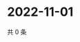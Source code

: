 # 2022-11-01

共 0 条

<!-- BEGIN WEIBO -->
<!-- 最后更新时间 Tue Nov 01 2022 03:14:18 GMT+0800 (China Standard Time) -->

<!-- END WEIBO -->
